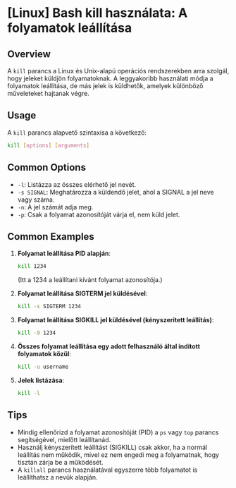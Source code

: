 # [Linux] Bash kill használata: A folyamatok leállítása

## Overview
A `kill` parancs a Linux és Unix-alapú operációs rendszerekben arra szolgál, hogy jeleket küldjön folyamatoknak. A leggyakoribb használati módja a folyamatok leállítása, de más jelek is küldhetők, amelyek különböző műveleteket hajtanak végre.

## Usage
A `kill` parancs alapvető szintaxisa a következő:

```bash
kill [options] [arguments]
```

## Common Options
- `-l`: Listázza az összes elérhető jel nevét.
- `-s SIGNAL`: Meghatározza a küldendő jelet, ahol a SIGNAL a jel neve vagy száma.
- `-n`: A jel számát adja meg.
- `-p`: Csak a folyamat azonosítóját várja el, nem küld jelet.

## Common Examples
1. **Folyamat leállítása PID alapján**:
   ```bash
   kill 1234
   ```
   (Itt a 1234 a leállítani kívánt folyamat azonosítója.)

2. **Folyamat leállítása SIGTERM jel küldésével**:
   ```bash
   kill -s SIGTERM 1234
   ```

3. **Folyamat leállítása SIGKILL jel küldésével (kényszerített leállítás)**:
   ```bash
   kill -9 1234
   ```

4. **Összes folyamat leállítása egy adott felhasználó által indított folyamatok közül**:
   ```bash
   kill -u username
   ```

5. **Jelek listázása**:
   ```bash
   kill -l
   ```

## Tips
- Mindig ellenőrizd a folyamat azonosítóját (PID) a `ps` vagy `top` parancs segítségével, mielőtt leállítanád.
- Használj kényszerített leállítást (SIGKILL) csak akkor, ha a normál leállítás nem működik, mivel ez nem engedi meg a folyamatnak, hogy tisztán zárja be a működését.
- A `killall` parancs használatával egyszerre több folyamatot is leállíthatsz a nevük alapján.